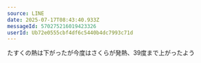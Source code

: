 ```yaml
---
source: LINE
date: 2025-07-17T08:43:40.933Z
messageId: 570275216019423326
userId: Ub72e0555cbf4df6c5440b4dc7993c71d
---
```


たすくの熱は下がったが今度はさくらが発熱、39度まで上がったよう